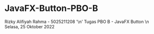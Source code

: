 # JavaFX-Button-PBO-B

Rizky Alifiyah Rahma - 5025211208 '\n'
Tugas PBO B - JavaFX Button \n
Selasa, 25 Oktober 2022
